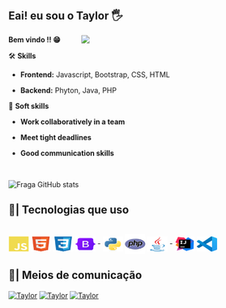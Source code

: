 ## Eai! eu sou o Taylor 🖐️
<img src="https://raw.githubusercontent.com/MicaelliMedeiros/micaellimedeiros/master/image/computer-illustration.png" min-width="360px" max-width="360px" width="360px" align="right">

 <strong> Bem vindo !! 😁 </strong>
 
 🛠 <b>Skills</b>

- **Frontend:** Javascript, Bootstrap, CSS, HTML

- **Backend:** Phyton, Java, PHP

👔 <b> Soft skills</b>
<br>
- **Work collaboratively in a team**

- **Meet tight deadlines**

- **Good communication skills**

<br>
 
 ![Fraga GitHub stats](https://github-readme-stats.vercel.app/api?username=taylorteixeira&show_icons=true&theme=dark&count_private=true)

## 📌| Tecnologias que uso
<div style="display: inline_block"><br>
  <img align="center" alt="Taylor-Js" height="30" width="40" src="https://raw.githubusercontent.com/devicons/devicon/master/icons/javascript/javascript-plain.svg">
  
  <img align="center" alt="Taylor-HTML" height="30" width="40" src="https://raw.githubusercontent.com/devicons/devicon/master/icons/html5/html5-original.svg">
  <img align="center" alt="Taylor-CSS" height="30" width="40" src="https://raw.githubusercontent.com/devicons/devicon/master/icons/css3/css3-original.svg">
 <img align="center" alt="Taylor-php" height="30" width="40" src="https://raw.githubusercontent.com/devicons/devicon/master/icons/bootstrap/bootstrap-original.svg">
  -
  <img align="center" alt="Taylor-Python" height="30" width="40" src="https://raw.githubusercontent.com/devicons/devicon/master/icons/python/python-original.svg"> 
  <img align="center" alt="Taylor-php" height="40" width="40" src="https://raw.githubusercontent.com/devicons/devicon/master/icons/php/php-original.svg">

  <img align="center" alt="Taylor-php" height="30" width="40" src="https://raw.githubusercontent.com/devicons/devicon/master/icons/java/java-original.svg">
  -
  <img align="center" alt="Taylor-php" height="30" width="40" src="https://raw.githubusercontent.com/devicons/devicon/master/icons/intellij/intellij-original.svg">
 
  <img align="center" alt="Taylor-php" height="30" width="40" src="https://raw.githubusercontent.com/devicons/devicon/master/icons/vscode/vscode-original.svg">
</div>

## 📌| Meios de comunicação
<div>
<a href="https://twitter.com/rewmond_" target="_blank"><img align="center" src="https://raw.githubusercontent.com/rahuldkjain/github-profile-readme-generator/master/src/images/icons/Social/twitter.svg" alt="Taylor" height="30" width="40" /></a>
<a href="#" target="_blank"><img align="center" src="https://raw.githubusercontent.com/rahuldkjain/github-profile-readme-generator/master/src/images/icons/Social/linked-in-alt.svg" alt="Taylor" height="30" width="40" /></a>
<a href="https://www.instagram.com/taylorvteixeira/" target="_blank"><img align="center" src="https://raw.githubusercontent.com/rahuldkjain/github-profile-readme-generator/master/src/images/icons/Social/instagram.svg" alt="Taylor" height="30" width="40" /></a>
</div>

